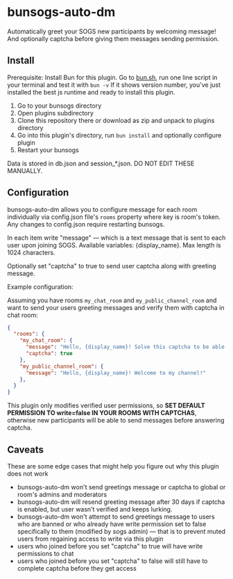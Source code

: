 # bunsogs-auto-dm

Automatically greet your SOGS new participants by welcoming message! And optionally captcha before giving them messages sending permission.

## Install

Prerequisite: Install Bun for this plugin. Go to [bun.sh](https://bun.sh), run one line script in your terminal and test it with `bun -v` If it shows version number, you've just installed the best js runtime and ready to install this plugin.

1. Go to your bunsogs directory
2. Open plugins subdirectory
3. Clone this repository there or download as zip and unpack to plugins directory
4. Go into this plugin's directory, run `bun install` and optionally configure plugin
5. Restart your bunsogs

Data is stored in db.json and session_*.json. DO NOT EDIT THESE MANUALLY.

## Configuration

bunsogs-auto-dm allows you to configure message for each room individually via config.json file's `rooms` property where key is room's token. Any changes to config.json require restarting bunsogs.

In each item write "message" — which is a text message that is sent to each user upon joining SOGS. Available variables: {display_name}. Max length is 1024 characters.

Optionally set "captcha" to true to send user captcha along with greeting message.

Example configuration:

Assuming you have rooms `my_chat_room` and `my_public_channel_room` and want to send your users greeting messages and verify them with captcha in chat room:

```json
{
  "rooms": {
    "my_chat_room": {
      "message": "Hello, {display_name}! Solve this captcha to be able to send messages in our room!",
      "captcha": true
    },
    "my_public_channel_room": {
      "message": "Hello, {display_name}! Welcome to my channel!"
    },
  }
}
```

This plugin only modifies verified user permissions, so **SET DEFAULT PERMISSION TO write=false IN YOUR ROOMS WITH CAPTCHAS**, otherwise new participants will be able to send messages before answering captcha.

## Caveats

These are some edge cases that might help you figure out why this plugin does not work

- bunsogs-auto-dm won't send greetings message or captcha to global or room's admins and moderators
- bunsogs-auto-dm will resend greeting message after 30 days if captcha is enabled, but user wasn't verified and keeps lurking.
- bunsogs-auto-dm won't attempt to send greetings message to users who are banned or who already have write permission set to false specifically to them (modified by sogs admin) — that is to prevent muted users from regaining access to write via this plugin
- users who joined before you set "captcha" to true will have write permissions to chat
- users who joined before you set "captcha" to false will still have to complete captcha before they get access
